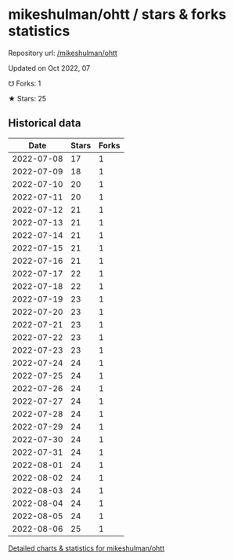 # mikeshulman/ohtt / stars & forks statistics

Repository url: [/mikeshulman/ohtt](https://github.com/mikeshulman/ohtt)

Updated on Oct 2022, 07

☋ Forks: 1

★ Stars: 25

## Historical data
| Date | Stars | Forks |
|------|-------|-------|
| 2022-07-08 | 17 | 1 | 
| 2022-07-09 | 18 | 1 | 
| 2022-07-10 | 20 | 1 | 
| 2022-07-11 | 20 | 1 | 
| 2022-07-12 | 21 | 1 | 
| 2022-07-13 | 21 | 1 | 
| 2022-07-14 | 21 | 1 | 
| 2022-07-15 | 21 | 1 | 
| 2022-07-16 | 21 | 1 | 
| 2022-07-17 | 22 | 1 | 
| 2022-07-18 | 22 | 1 | 
| 2022-07-19 | 23 | 1 | 
| 2022-07-20 | 23 | 1 | 
| 2022-07-21 | 23 | 1 | 
| 2022-07-22 | 23 | 1 | 
| 2022-07-23 | 23 | 1 | 
| 2022-07-24 | 24 | 1 | 
| 2022-07-25 | 24 | 1 | 
| 2022-07-26 | 24 | 1 | 
| 2022-07-27 | 24 | 1 | 
| 2022-07-28 | 24 | 1 | 
| 2022-07-29 | 24 | 1 | 
| 2022-07-30 | 24 | 1 | 
| 2022-07-31 | 24 | 1 | 
| 2022-08-01 | 24 | 1 | 
| 2022-08-02 | 24 | 1 | 
| 2022-08-03 | 24 | 1 | 
| 2022-08-04 | 24 | 1 | 
| 2022-08-05 | 24 | 1 | 
| 2022-08-06 | 25 | 1 | 


[Detailed charts & statistics for mikeshulman/ohtt](https://reviewgithub.com/rep/mikeshulman/ohtt)
